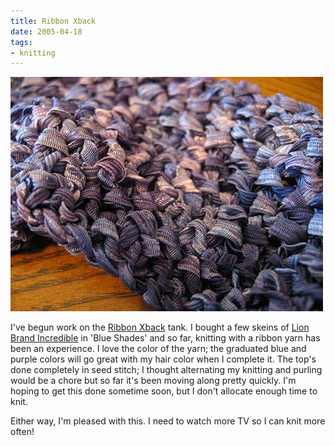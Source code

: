 ```yaml
---
title: Ribbon Xback
date: 2005-04-18
tags:
- knitting
---
```

![Ribbon X-back tank top.](../../images/ribbon-xback.jpg "I look good enough to wear -- oh wait, that's the point.")

I've begun work on the [Ribbon Xback](https://knitty.com/ISSUEspring05/PATTxback.html) tank. I bought a few skeins of [Lion Brand Incredible](http://www.lionbrand.com/yarns/incredible.htm) in 'Blue Shades' and so far, knitting with a ribbon yarn has been an experience. I love the color of the yarn; the graduated blue and purple colors will go great with my hair color when I complete it. The top's done completely in seed stitch; I thought alternating my knitting and purling would be a chore but so far it's been moving along pretty quickly. I'm hoping to get this done sometime soon, but I don't allocate enough time to knit.

Either way, I'm pleased with this. I need to watch more TV so I can knit more often!

